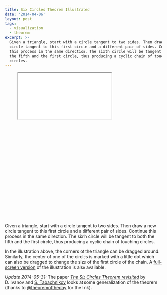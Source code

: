 ```yaml
---
title: Six Circles Theorem Illustrated
date: '2014-04-06'
layout: post
tags:
  - visualization
  - theorem
excerpt: >-
  Given a triangle, start with a circle tangent to two sides. Then draw a new
  circle tangent to this first circle and a different pair of sides. Continue
  this process in the same direction. The sixth circle will be tangent to both
  the fifth and the first circle, thus producing a cyclic chain of touching
  circles.
---
```

<figure>
  <div class="aspect-ratio" style="padding-bottom: 75%"><iframe src="/media/intgfx/six-circles-theorem.html"></iframe></div>
</figure>

Given a triangle, start with a circle tangent to two sides. Then draw a new circle tangent to this first circle and a different pair of sides. Continue this process in the same direction. The sixth circle will be tangent to both the fifth and the first circle, thus producing a cyclic chain of touching circles.

In the illustration above, the corners of the triangle can be dragged around. Similarly, the center of one of the circles is marked with a little dot which can also be dragged to change the size of the first circle of the chain. A [full-screen version](/media/intgfx/six-circles-theorem.html) of the illustration is also available.

*Update 2014-05-31:* The paper [*The Six Circles Theorem revisited*](https://arxiv.org/abs/1312.5260) by D.&nbsp;Ivanov and [S.&nbsp;Tabachnikov](http://www.math.psu.edu/tabachni/) looks at some generalization of the theorem (thanks to [@theoremoftheday](https://twitter.com/theoremoftheday) for the link).
